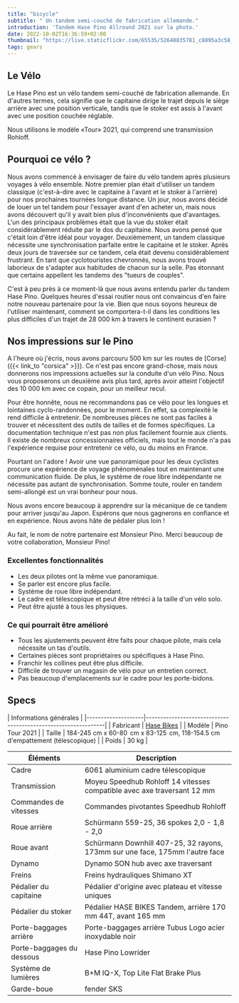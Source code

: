 ```yaml
---
title: "bicycle"
subtitle: " Un tandem semi-couché de fabrication allemande."
introduction: 'Tandem Hase Pino Allround 2021 sur la photo.'
date: 2022-10-02T16:36:59+02:00
thumbnail: "https://live.staticflickr.com/65535/52648835781_c8895a3c58_k.jpg"
tags: gears
---
```


## Le Vélo
Le Hase Pino est un vélo tandem semi-couché de fabrication allemande. En d'autres termes, cela signifie que le capitaine dirige le trajet depuis le siège arrière avec une position verticale, tandis que le stoker est assis à l'avant avec une position couchée réglable.

Nous utilisons le modèle «Tour» 2021, qui comprend une transmission Rohloff.

## Pourquoi ce vélo ?
Nous avons commencé à envisager de faire du vélo tandem après plusieurs voyages à vélo ensemble. Notre premier plan était d'utiliser un tandem classique (c'est-à-dire avec le capitaine à l'avant et le stoker à l'arrière) pour nos prochaines tournées longue distance. Un jour, nous avons décidé de louer un tel tandem pour l'essayer avant d'en acheter un, mais nous avons découvert qu'il y avait bien plus d'inconvénients que d'avantages. L'un des principaux problèmes était que la vue du stoker était considérablement réduite par le dos du capitaine. Nous avons pensé que c'était loin d'être idéal pour voyager. Deuxièmement, un tandem classique nécessite une synchronisation parfaite entre le capitaine et le stoker. Après deux jours de traversée sur ce tandem, cela était devenu considérablement frustrant. En tant que cyclotouristes chevronnés, nous avons trouvé laborieux de s'adapter aux habitudes de chacun sur la selle. Pas étonnant que certains appellent les tandems des "tueurs de couples".

C'est à peu près à ce moment-là que nous avons entendu parler du tandem Hase Pino. Quelques heures d'essai routier nous ont convaincus d'en faire notre nouveau partenaire pour la vie. Bien que nous soyons heureux de l'utiliser maintenant, comment se comportera-t-il dans les conditions les plus difficiles d'un trajet de 28 000 km à travers le continent eurasien ?

## Nos impressions sur le Pino
A l'heure où j'écris, nous avons parcouru 500 km sur les routes de [Corse]({{< link_to "corsica" >}}).
Ce n'est pas encore grand-chose, mais nous donnerons nos impressions actuelles sur la conduite d'un vélo Pino. Nous vous proposerons un deuxième avis plus tard, après avoir atteint l'objectif des 10 000 km avec ce copain, pour un meilleur recul.

Pour être honnête, nous ne recommandons pas ce vélo pour les longues et lointaines cyclo-randonnées, pour le moment. En effet, sa complexité le rend difficile à entretenir. De nombreuses pièces ne sont pas faciles à trouver et nécessitent des outils de tailles et de formes spécifiques. La documentation technique n'est pas non plus facilement fournie aux clients. Il existe de nombreux concessionnaires officiels, mais tout le monde n'a pas l'expérience requise pour entretenir ce vélo, ou du moins en France.

Pourtant on l'adore ! Avoir une vue panoramique pour les deux cyclistes procure une expérience de voyage phénoménales tout en maintenant une communication fluide. De plus, le système de roue libre indépendante ne nécessite pas autant de synchronisation. Somme toute, rouler en tandem semi-allongé est un vrai bonheur pour nous.

Nous avons encore beaucoup à apprendre sur la mécanique de ce tandem pour arriver jusqu'au Japon. Espérons que nous gagnerons en confiance et en expérience. Nous avons hâte de pédaler plus loin !

Au fait, le nom de notre partenaire est Monsieur Pino. Merci beaucoup de votre collaboration, Monsieur Pino!

### Excellentes fonctionnalités
- Les deux pilotes ont la même vue panoramique.
- Se parler est encore plus facile.
- Système de roue libre indépendant.
- Le cadre est télescopique et peut être rétréci à la taille d'un vélo solo.
- Peut être ajusté à tous les physiques.

### Ce qui pourrait être amélioré
- Tous les ajustements peuvent être faits pour chaque pilote, mais cela nécessite un tas d'outils.
- Certaines pièces sont propriétaires ou spécifiques à Hase Pino.
- Franchir les collines peut être plus difficile.
- Difficile de trouver un magasin de vélo pour un entretien correct.
- Pas beaucoup d'emplacements sur le cadre pour les porte-bidons.
## Specs

|         Informations générales                                                        |
|--------------------|---------------------------------------------------------------|
| Fabricant        | [Hase Bikes](https://hasebikes.com)                                |
| Modèle         | Pino Tour 2021                                                     |
| Taille          | 184-245 cm x 60-80  cm x 83-125  cm, 118-154.5 cm d'empattement (télescopique)    |
| Poids        | 30 kg                                                              |



| Éléments              | Description                            |
|--------------------|---------------------------------------------------------------|
| Cadre              | 6061 aluminium cadre télescopique                              |
| Transmission       | Moyeu Speedhub Rohloff 14 vitesses compatible avec axe traversant 12 mm  |
| Commandes de vitesses           | Commandes pivotantes Speedhub Rohloff                                |
| Roue arrière         | Schürmann 559-25, 36 spokes 2,0 - 1,8 - 2,0                   |
| Roue avant        | Schürmann Downhill 407-25, 32 rayons, 173mm sur une face, 175mm l'autre face  |
| Dynamo             | Dynamo SON hub avec axe traversant                                 |
| Freins             | Freins hydrauliques Shimano XT                             |
| Pédalier du capitaine | Pédalier d'origine avec plateau et vitesse uniques                       |
| Pédalier du stoker  | Pédalier HASE BIKES Tandem, arrière 170 mm 44T, avant 165 mm     |
| Porte-baggages arrière       | Porte-baggages arrière Tubus Logo acier inoxydable noir                    |
| Porte-baggages du dessous    | Hase Pino Lowrider                                            |
| Système de lumières  | B+M IQ-X, Top Lite Flat Brake Plus           |
| Garde-boue          | fender SKS                                                    |
